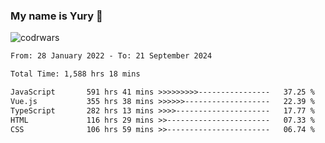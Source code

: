 ### My name is Yury 👋 
![codrwars](https://www.codewars.com/users/litury/badges/micro) 


<!--START_SECTION:waka-->

```txt
From: 28 January 2022 - To: 21 September 2024

Total Time: 1,588 hrs 18 mins

JavaScript       591 hrs 41 mins >>>>>>>>>----------------   37.25 %
Vue.js           355 hrs 38 mins >>>>>>-------------------   22.39 %
TypeScript       282 hrs 13 mins >>>>---------------------   17.77 %
HTML             116 hrs 29 mins >>-----------------------   07.33 %
CSS              106 hrs 59 mins >>-----------------------   06.74 %
```

<!--END_SECTION:waka-->

